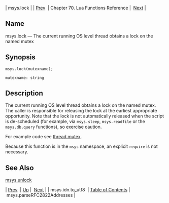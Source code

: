 | msys.lock |
| [Prev](lua.ref.msys.idn_utf8)  | Chapter 70. Lua Functions Reference |  [Next](lua.ref.msys.parseRFC2822Addresses) |

<a name="lua.ref.msys.lock"></a>
## Name

msys.lock — The current running OS level thread obtains a lock on the named mutex

<a name="idp16198992"></a>
## Synopsis

`msys.lock(mutexname);`

`mutexname: string`<a name="idp16201952"></a>
## Description

The current running OS level thread obtains a lock on the named mutex. The caller is responsible for releasing the lock at the earliest appropriate opportunity. Note that the lock is not automatically released when the script is de-scheduled (for example, via `msys.sleep`, `msys.readfile` or the `msys.db.query` functions), so exercise caution.

For example code see [thread.mutex](lua.ref.thread.mutex "thread.mutex").

Because this function is in the `msys` namespace, an explicit `require` is not necessary.

<a name="idp16207792"></a>
## See Also

[msys.unlock](lua.ref.msys.unlock "msys.unlock")

| [Prev](lua.ref.msys.idn_utf8)  | [Up](lua.function.details) |  [Next](lua.ref.msys.parseRFC2822Addresses) |
| msys.idn.to_utf8  | [Table of Contents](index) |  msys.parseRFC2822Addresses |

